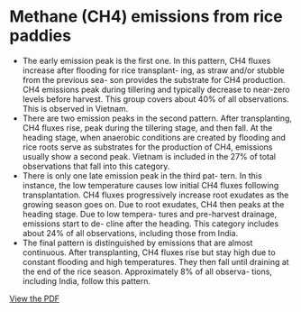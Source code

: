 # Methane (CH4) emissions from rice paddies

- The early emission peak is the first one. In this pattern,
CH4 fluxes increase after flooding for rice transplant-
ing, as straw and/or stubble from the previous sea-
son provides the substrate for CH4 production. CH4
emissions peak during tillering and typically decrease
to near-zero levels before harvest. This group covers
about 40% of all observations. This is observed in
Vietnam.
- There are two emission peaks in the second pattern.
After transplanting, CH4 fluxes rise, peak during the
tillering stage, and then fall. At the heading stage,
when anaerobic conditions are created by flooding and
rice roots serve as substrates for the production of
CH4, emissions usually show a second peak. Vietnam
is included in the 27% of total observations that fall
into this category.
- There is only one late emission peak in the third pat-
tern. In this instance, the low temperature causes
low initial CH4 fluxes following transplantation. CH4
fluxes progressively increase root exudates as the
growing season goes on. Due to root exudates, CH4
then peaks at the heading stage. Due to low tempera-
tures and pre-harvest drainage, emissions start to de-
cline after the heading. This category includes about
24% of all observations, including those from India.
- The final pattern is distinguished by emissions that are
almost continuous. After transplanting, CH4 fluxes
rise but stay high due to constant flooding and high
temperatures. They then fall until draining at the end
of the rice season. Approximately 8% of all observa-
tions, including India, follow this pattern.


[View the PDF](image/Local-explanations.pdf)



